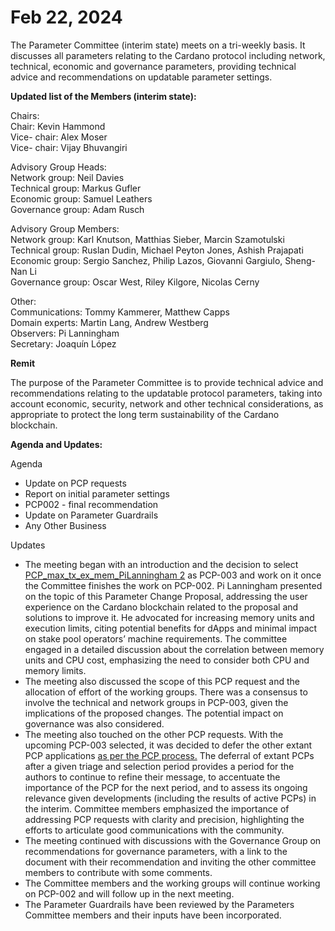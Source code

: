 # Feb 22, 2024

The Parameter Committee (interim state) meets on a tri-weekly basis. It discusses all parameters relating to the Cardano protocol including network, technical, economic and governance parameters, providing technical advice and recommendations on updatable parameter settings.

**Updated list of the Members (interim state):**

Chairs:\
Chair: Kevin Hammond\
Vice- chair: Alex Moser\
Vice- chair: Vijay Bhuvangiri

Advisory Group Heads:\
Network group: Neil Davies\
Technical group: Markus Gufler\
Economic group: Samuel Leathers\
Governance group: Adam Rusch

Advisory Group Members:\
Network group: Karl Knutson, Matthias Sieber, Marcin Szamotulski\
Technical group: Ruslan Dudin, Michael Peyton Jones, Ashish Prajapati\
Economic group: Sergio Sanchez, Philip Lazos, Giovanni Gargiulo, Sheng-Nan Li\
Governance group: Oscar West, Riley Kilgore, Nicolas Cerny

Other:\
Communications: Tommy Kammerer, Matthew Capps\
Domain experts: Martin Lang, Andrew Westberg\
Observers: Pi Lanningham\
Secretary: Joaquín López

**Remit**

The purpose of the Parameter Committee is to provide technical advice and recommendations relating to the updatable protocol parameters, taking into account economic, security, network and other technical considerations, as appropriate to protect the long term sustainability of the Cardano blockchain.

**Agenda and Updates:**

Agenda

* Update on PCP requests
* Report on initial parameter settings
* PCP002 - final recommendation
* Update on Parameter Guardrails
* Any Other Business

Updates

* The meeting began with an introduction and the decision to select [PCP\_max\_tx\_ex\_mem\_PiLanningham 2](https://docs.google.com/document/d/1\_a8eKbZdK-oplfEuYzBhrsZwl082kU9hGt5h35lDOjw/edit) as PCP-003 and work on it once the Committee finishes the work on PCP-002. Pi Lanningham presented on the topic of this Parameter Change Proposal, addressing the user experience on the Cardano blockchain related to the proposal and solutions to improve it. He advocated for increasing memory units and execution limits, citing potential benefits for dApps and minimal impact on stake pool operators’ machine requirements. The committee engaged in a detailed discussion about the correlation between memory units and CPU cost, emphasizing the need to consider both CPU and memory limits.
* The meeting also discussed the scope of this PCP request and the allocation of effort of the working groups. There was a consensus to involve the technical and network groups in PCP-003, given the implications of the proposed changes. The potential impact on governance was also considered.
* The meeting also touched on the other PCP requests. With the upcoming PCP-003 selected, it was decided to defer the other extant PCP applications [as per the PCP process.](../standards-operational-procedures/sop-pcp-process.md) The deferral of extant PCPs after a given triage and selection period provides a period for the authors to continue to refine their message, to accentuate the importance of the PCP for the next period, and to assess its ongoing relevance given developments (including the results of active PCPs) in the interim. Committee members emphasized the importance of addressing PCP requests with clarity and precision, highlighting the efforts to articulate good communications with the community.
* The meeting continued with discussions with the Governance Group on recommendations for governance parameters, with a link to the document with their recommendation and inviting the other committee members to contribute with some comments.
* The Committee members and the working groups will continue working on PCP-002 and will follow up in the next meeting.
* The Parameter Guardrails have been reviewed by the Parameters Committee members and their inputs have been incorporated.
